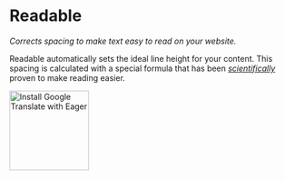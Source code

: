 # Readable

_Corrects spacing to make text easy to read on your website._

Readable automatically sets the ideal line height for your content. This spacing is calculated with a special formula that has been _[scientifically](http://www.pearsonified.com/2011/12/golden-ratio-typography.php)_ proven to make reading easier.


<a href="https://eager.io/app/WlT1Y1nnQLT0/install?source=button">
  <img
    src="https://install.eager.io/install-button.png"
    alt="Install Google Translate with Eager"
    border="0"
    width="140">
</a>
